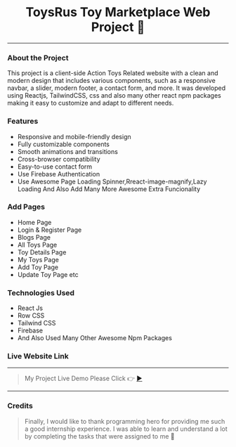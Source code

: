 <h1 align="center">ToysRus Toy Marketplace Web Project 🧸</h1>

---

### About the Project

This project is a client-side Action Toys Related website with a clean and modern design that includes various components, such as a responsive navbar, a slider, modern footer, a contact form, and more. It was developed using Reactjs, TailwindCSS, css and also many other react npm packages making it easy to customize and adapt to different needs.

### Features

- Responsive and mobile-friendly design
- Fully customizable components
- Smooth animations and transitions
- Cross-browser compatibility
- Easy-to-use contact form
- Use Firebase Authentication
- Use Awesome Page Loading Spinner,Rreact-image-magnify,Lazy Loading And Also Add Many More Awesome Extra Funcionality

### Add Pages

- Home Page
- Login & Register Page
- Blogs Page
- All Toys Page
- Toy Details Page
- My Toys Page
- Add Toy Page
- Update Toy Page etc

### Technologies Used

- React Js
- Row CSS
- Tailwind CSS
- Firebase
- And Also Used Many Other Awesome Npm Packages

### Live Website Link

***
> My Project Live Demo Please Click 👉 [▶](https://toy-marketplace-98236.web.app/ 'Click For Live Project Demo')
***

### Credits

> Finally, I would like to thank programming hero for providing me such a good internship experience. I was able to learn and understand a lot by completing the tasks that were assigned to me 🥰
